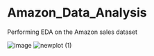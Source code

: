 # Amazon_Data_Analysis
Performing EDA on the Amazon sales dataset


![image](https://github.com/Srijita2002/Amazon_Data_Analysis/assets/111299389/5523410d-9d32-4bd5-a7bb-60a29ced64c7)    ![newplot (1)](https://github.com/Srijita2002/Amazon_Data_Analysis/assets/111299389/7d58fad6-0374-4fee-9364-f9aff6e1502d)

